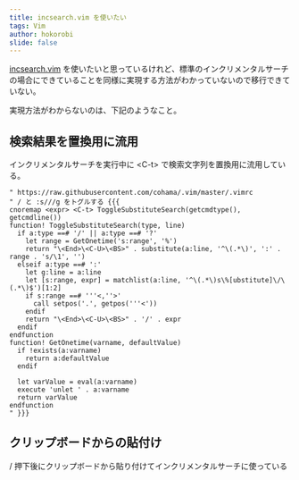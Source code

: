 ```yaml
---
title: incsearch.vim を使いたい
tags: Vim
author: hokorobi
slide: false
---
```

[incsearch.vim](https://github.com/haya14busa/incsearch.vim/) を使いたいと思っているけれど、標準のインクリメンタルサーチの場合にできていることを同様に実現する方法がわかっていないので移行できていない。

実現方法がわからないのは、下記のようなこと。

## 検索結果を置換用に流用
インクリメンタルサーチを実行中に \<C-t> で検索文字列を置換用に流用している。

``` vim
" https://raw.githubusercontent.com/cohama/.vim/master/.vimrc
" / と :s///g をトグルする {{{
cnoremap <expr> <C-t> ToggleSubstituteSearch(getcmdtype(), getcmdline())
function! ToggleSubstituteSearch(type, line)
  if a:type ==# '/' || a:type ==# '?'
    let range = GetOnetime('s:range', '%')
    return "\<End>\<C-U>\<BS>" . substitute(a:line, '^\(.*\)', ':' . range . 's/\1', '')
  elseif a:type ==# ':'
    let g:line = a:line
    let [s:range, expr] = matchlist(a:line, '^\(.*\)s\%[ubstitute]\/\(.*\)$')[1:2]
    if s:range ==# '''<,''>'
      call setpos('.', getpos('''<'))
    endif
    return "\<End>\<C-U>\<BS>" . '/' . expr
  endif
endfunction
function! GetOnetime(varname, defaultValue)
  if !exists(a:varname)
    return a:defaultValue
  endif

  let varValue = eval(a:varname)
  execute 'unlet ' . a:varname
  return varValue
endfunction
" }}}
```
## クリップボードからの貼付け
/ 押下後にクリップボードから貼り付けてインクリメンタルサーチに使っている

